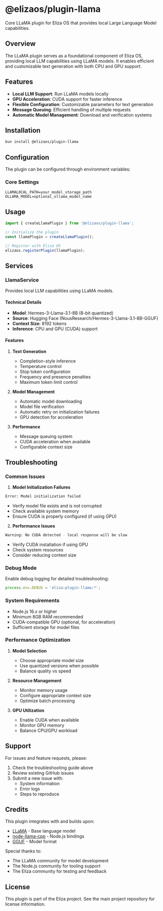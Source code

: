# @elizaos/plugin-llama

Core LLaMA plugin for Eliza OS that provides local Large Language Model capabilities.

## Overview

The LLaMA plugin serves as a foundational component of Eliza OS, providing local LLM capabilities using LLaMA models. It enables efficient and customizable text generation with both CPU and GPU support.

## Features

- **Local LLM Support**: Run LLaMA models locally
- **GPU Acceleration**: CUDA support for faster inference
- **Flexible Configuration**: Customizable parameters for text generation
- **Message Queuing**: Efficient handling of multiple requests
- **Automatic Model Management**: Download and verification systems

## Installation

```bash
bun install @elizaos/plugin-llama
```

## Configuration

The plugin can be configured through environment variables:

### Core Settings

```env
LLAMALOCAL_PATH=your_model_storage_path
OLLAMA_MODEL=optional_ollama_model_name
```

## Usage

```typescript
import { createLlamaPlugin } from '@elizaos/plugin-llama';

// Initialize the plugin
const llamaPlugin = createLlamaPlugin();

// Register with Eliza OS
elizaos.registerPlugin(llamaPlugin);
```

## Services

### LlamaService

Provides local LLM capabilities using LLaMA models.

#### Technical Details

- **Model**: Hermes-3-Llama-3.1-8B (8-bit quantized)
- **Source**: Hugging Face (NousResearch/Hermes-3-Llama-3.1-8B-GGUF)
- **Context Size**: 8192 tokens
- **Inference**: CPU and GPU (CUDA) support

#### Features

1. **Text Generation**

   - Completion-style inference
   - Temperature control
   - Stop token configuration
   - Frequency and presence penalties
   - Maximum token limit control

2. **Model Management**

   - Automatic model downloading
   - Model file verification
   - Automatic retry on initialization failures
   - GPU detection for acceleration

3. **Performance**
   - Message queuing system
   - CUDA acceleration when available
   - Configurable context size

## Troubleshooting

### Common Issues

1. **Model Initialization Failures**

```bash
Error: Model initialization failed
```

- Verify model file exists and is not corrupted
- Check available system memory
- Ensure CUDA is properly configured (if using GPU)

2. **Performance Issues**

```bash
Warning: No CUDA detected - local response will be slow
```

- Verify CUDA installation if using GPU
- Check system resources
- Consider reducing context size

### Debug Mode

Enable debug logging for detailed troubleshooting:

```typescript
process.env.DEBUG = 'eliza:plugin-llama:*';
```

### System Requirements

- Node.js 16.x or higher
- Minimum 8GB RAM recommended
- CUDA-compatible GPU (optional, for acceleration)
- Sufficient storage for model files

### Performance Optimization

1. **Model Selection**

   - Choose appropriate model size
   - Use quantized versions when possible
   - Balance quality vs speed

2. **Resource Management**

   - Monitor memory usage
   - Configure appropriate context size
   - Optimize batch processing

3. **GPU Utilization**
   - Enable CUDA when available
   - Monitor GPU memory
   - Balance CPU/GPU workload

## Support

For issues and feature requests, please:

1. Check the troubleshooting guide above
2. Review existing GitHub issues
3. Submit a new issue with:
   - System information
   - Error logs
   - Steps to reproduce

## Credits

This plugin integrates with and builds upon:

- [LLaMA](https://github.com/facebookresearch/llama) - Base language model
- [node-llama-cpp](https://github.com/withcatai/node-llama-cpp) - Node.js bindings
- [GGUF](https://github.com/ggerganov/ggml) - Model format

Special thanks to:

- The LLaMA community for model development
- The Node.js community for tooling support
- The Eliza community for testing and feedback

## License

This plugin is part of the Eliza project. See the main project repository for license information.
